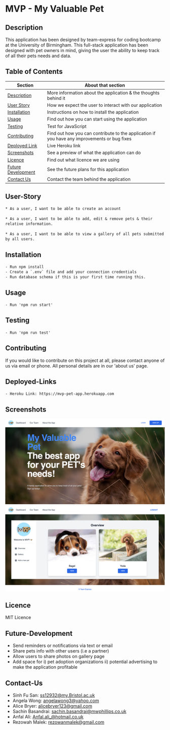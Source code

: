 # MVP - My Valuable Pet

## Description

This application has been designed by team-express for coding bootcamp at the University of Birmingham. This full-stack application has been designed with pet owners in mind, giving the user the ability to keep track of all their pets needs and data.


## Table of Contents

| Section| About that section |
|----------- | ----------- |
|[Description](#description)| More information about the application & the thoughts behind it |
|[User Story](#user-story)| How we expect the user to interact with our application|
|[Installation](#installation)| Instructions on how to install the application  |
[Usage](#usage)| Find out how you can start using the application |
[Testing](#testing) | Test for JavaScript |
[Contributing](#contributing)| Find out how you can contribute to the application if you have any improvements or bug fixes|
[Deployed Link](#deployed-link )| Live Heroku link |
[Screenshots](#screenshots)| See a preview of what the application can do |
[Licence](#licence)| Find out what licence we are using |
[Future Development](#future-development)| See the future plans for this application |
[Contact Us](#contact-us)| Contact the team behind the application |

## User-Story
```
* As a user, I want to be able to create an account

* As a user, I want to be able to add, edit & remove pets & their relative information.

* As a user, I want to be able to view a gallery of all pets submitted by all users.

```

## Installation
```
- Run npm install
- Create a `.env` file and add your connection credentials
- Run database schema if this is your first time running this.
```

## Usage
```
- Run 'npm run start'
```

## Testing
```
- Run 'npm run test'
```

## Contributing
If you would like to contribute on this project at all, please contact anyone of us via email or phone. All personal details are in our 'about us' page. 

## Deployed-Links
```
- Heroku Link: https://mvp-pet-app.herokuapp.com
```

## Screenshots
![UI-before-login](/public/images/UI1.png)
![UI-after-login](/public/images/UI2.png)

## Licence
MIT Licence

## Future-Development

- Send reminders or notifications via text or email 
- Share pets info with other users (i.e a partner)  
- Allow users to share photos on gallery page
- Add space for
    i) pet adoption organizations
    ii) potential advertising to make the application profitable


## Contact-Us

- Sinh Fu San: ss12932@my.Bristol.ac.uk 
- Angela Wong: angelawong3@yahoo.com 
- Alice Bryer: alicebryer123@gmail.com
- Sachin Basandrai: sachin.basandrai@mwphillips.co.uk
- Anfal Ali: Anfal.ali_@hotmail.co.uk 
- Rezowah Malek: rezowanmalek@gmail.com 






